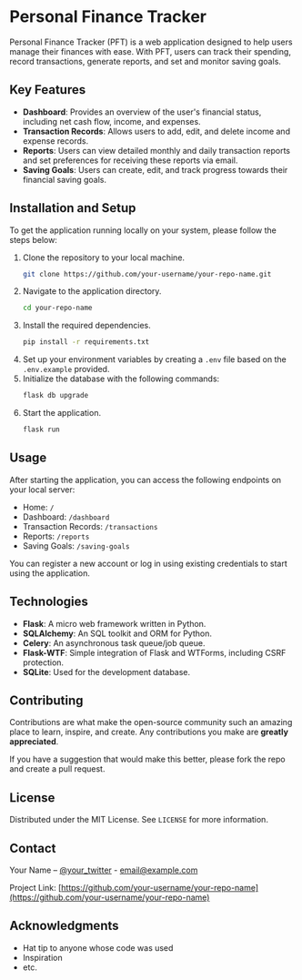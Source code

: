 # Personal Finance Tracker

Personal Finance Tracker (PFT) is a web application designed to help users manage their finances with ease. With PFT, users can track their spending, record transactions, generate reports, and set and monitor saving goals.

## Key Features

- **Dashboard**: Provides an overview of the user's financial status, including net cash flow, income, and expenses.
- **Transaction Records**: Allows users to add, edit, and delete income and expense records.
- **Reports**: Users can view detailed monthly and daily transaction reports and set preferences for receiving these reports via email.
- **Saving Goals**: Users can create, edit, and track progress towards their financial saving goals.

## Installation and Setup

To get the application running locally on your system, please follow the steps below:

1. Clone the repository to your local machine.
   ```bash
   git clone https://github.com/your-username/your-repo-name.git
   ```
2. Navigate to the application directory.
   ```bash
   cd your-repo-name
   ```
3. Install the required dependencies.
   ```bash
   pip install -r requirements.txt
   ```
4. Set up your environment variables by creating a `.env` file based on the `.env.example` provided.
5. Initialize the database with the following commands:
   ```bash
   flask db upgrade
   ```
6. Start the application.
   ```bash
   flask run
   ```

## Usage

After starting the application, you can access the following endpoints on your local server:

- Home: `/`
- Dashboard: `/dashboard`
- Transaction Records: `/transactions`
- Reports: `/reports`
- Saving Goals: `/saving-goals`

You can register a new account or log in using existing credentials to start using the application.

## Technologies

- **Flask**: A micro web framework written in Python.
- **SQLAlchemy**: An SQL toolkit and ORM for Python.
- **Celery**: An asynchronous task queue/job queue.
- **Flask-WTF**: Simple integration of Flask and WTForms, including CSRF protection.
- **SQLite**: Used for the development database.

## Contributing

Contributions are what make the open-source community such an amazing place to learn, inspire, and create. Any contributions you make are **greatly appreciated**.

If you have a suggestion that would make this better, please fork the repo and create a pull request.

## License

Distributed under the MIT License. See `LICENSE` for more information.

## Contact

Your Name – [@your_twitter](https://twitter.com/your_twitter) - email@example.com

Project Link: [https://github.com/your-username/your-repo-name](https://github.com/your-username/your-repo-name)

## Acknowledgments

- Hat tip to anyone whose code was used
- Inspiration
- etc.
